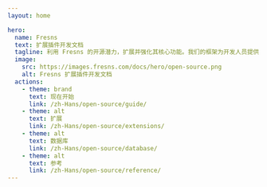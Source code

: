 ```yaml
---
layout: home

hero:
  name: Fresns
  text: 扩展插件开发文档
  tagline: 利用 Fresns 的开源潜力，扩展并强化其核心功能。我们的框架为开发人员提供了增强社区体验和添加个性化功能的灵活性。
  image:
    src: https://images.fresns.com/docs/hero/open-source.png
    alt: Fresns 扩展插件开发文档
  actions:
    - theme: brand
      text: 现在开始
      link: /zh-Hans/open-source/guide/
    - theme: alt
      text: 扩展
      link: /zh-Hans/open-source/extensions/
    - theme: alt
      text: 数据库
      link: /zh-Hans/open-source/database/
    - theme: alt
      text: 参考
      link: /zh-Hans/open-source/reference/
---
```


